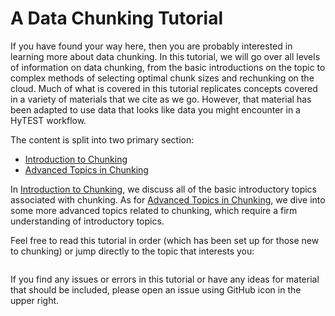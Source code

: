 # A Data Chunking Tutorial

If you have found your way here, then you are probably interested in learning more about data chunking.
In this tutorial, we will go over all levels of information on data chunking,
from the basic introductions on the topic to complex methods of selecting optimal chunk sizes and rechunking on the cloud.
Much of what is covered in this tutorial replicates concepts covered in a variety of materials that we cite as we go.
However, that material has been adapted to use data that looks like data you might encounter in a HyTEST workflow.

The content is split into two primary section:

 - [Introduction to Chunking](101/index.md)
 - [Advanced Topics in Chunking](201/index.md)

In [Introduction to Chunking](101/index.md), we discuss all of the basic introductory topics associated with chunking.
As for [Advanced Topics in Chunking](201/index.md), we dive into some more advanced topics related to chunking,
which require a firm understanding of introductory topics.

Feel free to read this tutorial in order (which has been set up for those new to chunking) or jump directly to the topic that interests you:

```{tableofcontents}
```

If you find any issues or errors in this tutorial or have any ideas for material that should be included,
please open an issue using GitHub icon in the upper right.
